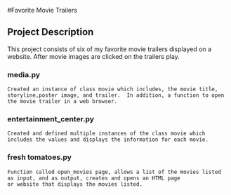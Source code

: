 #Favorite Movie Trailers

## Project Description 
This project consists of six of my favorite movie trailers displayed on a website.  After movie images are clicked on the trailers play.

### media.py
    Created an instance of class movie which includes, the movie title, storyline,poster image, and trailer.  In addition, a function to open the movie trailer in a web browser. 

### entertainment_center.py
    Created and defined multiple instances of the class movie which 
    includes the values and displays the information for each movie. 

### fresh tomatoes.py
    Function called open_movies page, allows a list of the movies listed 
    as input, and as output, creates and opens an HTML page 
    or website that displays the movies listed. 
